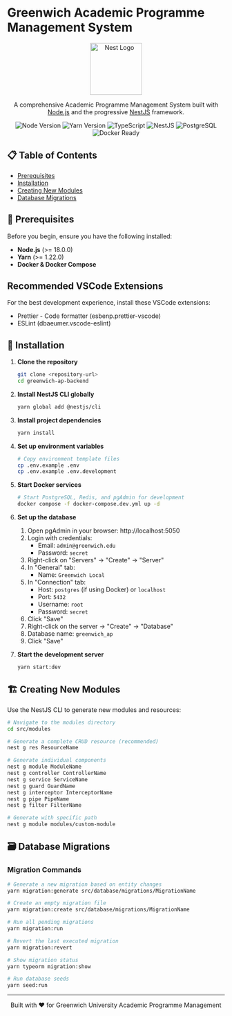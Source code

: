 # Greenwich Academic Programme Management System

<p align="center">
  <a href="http://nestjs.com/" target="blank"><img src="https://nestjs.com/img/logo-small.svg" width="120" alt="Nest Logo" /></a>
</p>

<p align="center">A comprehensive Academic Programme Management System built with <a href="http://nodejs.org" target="_blank">Node.js</a> and the progressive <a href="http://nestjs.com" target="_blank">NestJS</a> framework.</p>

<p align="center">
<img src="https://img.shields.io/badge/node-%3E%3D18.0.0-brightgreen" alt="Node Version" />
<img src="https://img.shields.io/badge/yarn-%3E%3D1.22.0-brightgreen" alt="Yarn Version" />
<img src="https://img.shields.io/badge/typescript-%5E5.7.3-blue" alt="TypeScript" />
<img src="https://img.shields.io/badge/nestjs-%5E11.0.0-red" alt="NestJS" />
<img src="https://img.shields.io/badge/postgresql-15-blue" alt="PostgreSQL" />
<img src="https://img.shields.io/badge/docker-ready-blue" alt="Docker Ready" />
</p>

## 📋 Table of Contents

- [Prerequisites](#prerequisites)
- [Installation](#installation)
- [Creating New Modules](#creating-new-modules)
- [Database Migrations](#database-migrations)

## 🔧 Prerequisites

Before you begin, ensure you have the following installed:

- **Node.js** (>= 18.0.0)
- **Yarn** (>= 1.22.0)
- **Docker & Docker Compose**

## Recommended VSCode Extensions

For the best development experience, install these VSCode extensions:

- Prettier - Code formatter (esbenp.prettier-vscode)
- ESLint (dbaeumer.vscode-eslint)

## 🚀 Installation

1. **Clone the repository**

   ```bash
   git clone <repository-url>
   cd greenwich-ap-backend
   ```

2. **Install NestJS CLI globally**

   ```bash
   yarn global add @nestjs/cli
   ```

3. **Install project dependencies**

   ```bash
   yarn install
   ```

4. **Set up environment variables**

   ```bash
   # Copy environment template files
   cp .env.example .env
   cp .env.example .env.development
   ```

5. **Start Docker services**

   ```bash
   # Start PostgreSQL, Redis, and pgAdmin for development
   docker compose -f docker-compose.dev.yml up -d
   ```

6. **Set up the database**
   1. Open pgAdmin in your browser: http://localhost:5050
   2. Login with credentials:
      - Email: `admin@greenwich.edu`
      - Password: `secret`
   3. Right-click on "Servers" → "Create" → "Server"
   4. In "General" tab:
      - Name: `Greenwich Local`
   5. In "Connection" tab:
      - Host: `postgres` (if using Docker) or `localhost`
      - Port: `5432`
      - Username: `root`
      - Password: `secret`
   6. Click "Save"
   7. Right-click on the server → "Create" → "Database"
   8. Database name: `greenwich_ap`
   9. Click "Save"

7. **Start the development server**
   ```bash
   yarn start:dev
   ```

## 🏗️ Creating New Modules

Use the NestJS CLI to generate new modules and resources:

```bash
# Navigate to the modules directory
cd src/modules

# Generate a complete CRUD resource (recommended)
nest g res ResourceName

# Generate individual components
nest g module ModuleName
nest g controller ControllerName
nest g service ServiceName
nest g guard GuardName
nest g interceptor InterceptorName
nest g pipe PipeName
nest g filter FilterName

# Generate with specific path
nest g module modules/custom-module
```

## 🗃️ Database Migrations

### Migration Commands

```bash
# Generate a new migration based on entity changes
yarn migration:generate src/database/migrations/MigrationName

# Create an empty migration file
yarn migration:create src/database/migrations/MigrationName

# Run all pending migrations
yarn migration:run

# Revert the last executed migration
yarn migration:revert

# Show migration status
yarn typeorm migration:show

# Run database seeds
yarn seed:run
```

---

<p align="center">
  Built with ❤️ for Greenwich University Academic Programme Management
</p>
